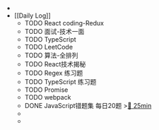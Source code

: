 -
- [[Daily Log]]
	- TODO React coding-Redux
	- TODO 面试-技术一面
	- TODO TypeScript
	- TODO LeetCode
	- TODO 算法-全排列
	- TODO React技术揭秘
	- TODO Regex 练习题
	- TODO TypeScript 练习题
	- TODO Promise
	- TODO webpack
	- DONE JavaScript错题集 每日20题 >[🍅 25min](#agenda-pomo://?t=f-1688442219448-1500)
	-
	-